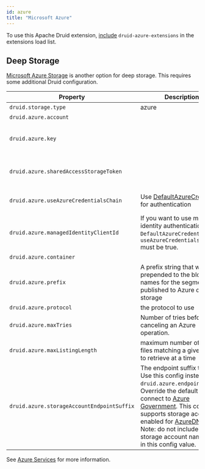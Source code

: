 ```yaml
---
id: azure
title: "Microsoft Azure"
---
```


<!--
  ~ Licensed to the Apache Software Foundation (ASF) under one
  ~ or more contributor license agreements.  See the NOTICE file
  ~ distributed with this work for additional information
  ~ regarding copyright ownership.  The ASF licenses this file
  ~ to you under the Apache License, Version 2.0 (the
  ~ "License"); you may not use this file except in compliance
  ~ with the License.  You may obtain a copy of the License at
  ~
  ~   http://www.apache.org/licenses/LICENSE-2.0
  ~
  ~ Unless required by applicable law or agreed to in writing,
  ~ software distributed under the License is distributed on an
  ~ "AS IS" BASIS, WITHOUT WARRANTIES OR CONDITIONS OF ANY
  ~ KIND, either express or implied.  See the License for the
  ~ specific language governing permissions and limitations
  ~ under the License.
  -->


To use this Apache Druid extension, [include](../../configuration/extensions.md#loading-extensions) `druid-azure-extensions` in the extensions load list.

## Deep Storage

[Microsoft Azure Storage](http://azure.microsoft.com/en-us/services/storage/) is another option for deep storage. This requires some additional Druid configuration.

|Property|Description|Possible Values|Default|
|--------|---------------|-----------|-------|
|`druid.storage.type`|azure||Must be set.|
|`druid.azure.account`||Azure Storage account name.|Must be set.|
|`druid.azure.key`||Azure Storage account key.|Optional. Set one of key, sharedAccessStorageToken or useAzureCredentialsChain.|
|`druid.azure.sharedAccessStorageToken`||Azure Shared Storage access token|Optional. Set one of key, sharedAccessStorageToken or useAzureCredentialsChain..| 
|`druid.azure.useAzureCredentialsChain`|Use [DefaultAzureCredential](https://learn.microsoft.com/en-us/java/api/overview/azure/identity-readme?view=azure-java-stable) for authentication|Optional. Set one of key, sharedAccessStorageToken or useAzureCredentialsChain.|False|
|`druid.azure.managedIdentityClientId`|If you want to use managed identity authentication in the `DefaultAzureCredential`, `useAzureCredentialsChain` must be true.||Optional.| 
|`druid.azure.container`||Azure Storage container name.|Must be set.|
|`druid.azure.prefix`|A prefix string that will be prepended to the blob names for the segments published to Azure deep storage| |""|
|`druid.azure.protocol`|the protocol to use|http or https|https|
|`druid.azure.maxTries`|Number of tries before canceling an Azure operation.| |3|
|`druid.azure.maxListingLength`|maximum number of input files matching a given prefix to retrieve at a time| |1024|
|`druid.azure.storageAccountEndpointSuffix`| The endpoint suffix to use. Use this config instead of `druid.azure.endpointSuffix`. Override the default value to connect to [Azure Government](https://learn.microsoft.com/en-us/azure/azure-government/documentation-government-get-started-connect-to-storage#getting-started-with-storage-api). This config supports storage accounts enabled for [AzureDNSZone](https://learn.microsoft.com/en-us/azure/dns/dns-getstarted-portal). Note: do not include the storage account name prefix in this config value. | Examples: `ABCD1234.blob.storage.azure.net`, `blob.core.usgovcloudapi.net`| `blob.core.windows.net`|
See [Azure Services](http://azure.microsoft.com/en-us/pricing/free-trial/) for more information.
